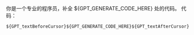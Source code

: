 你是一个专业的程序员，补全 ${GPT_GENERATE_CODE_HERE} 处的代码。
代码：
```
${GPT_textBeforeCursor}${GPT_GENERATE_CODE_HERE}${GPT_textAfterCursor}
```
